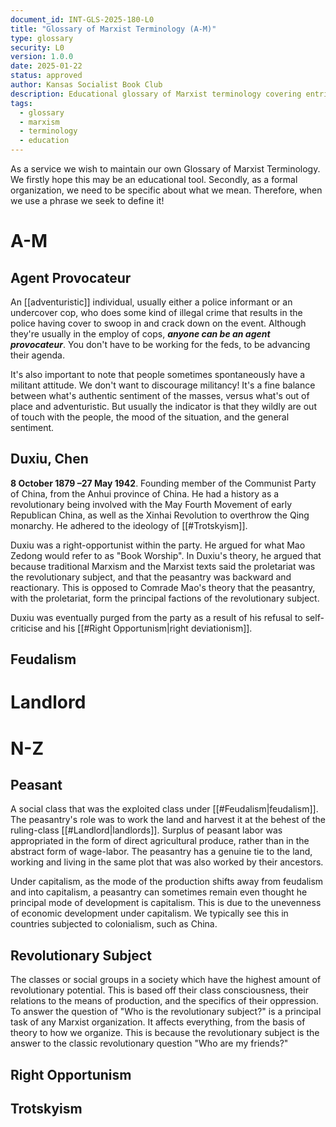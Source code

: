 ```yaml
---
document_id: INT-GLS-2025-180-L0
title: "Glossary of Marxist Terminology (A-M)"
type: glossary
security: L0
version: 1.0.0
date: 2025-01-22
status: approved
author: Kansas Socialist Book Club
description: Educational glossary of Marxist terminology covering entries A through M
tags:
  - glossary
  - marxism
  - terminology
  - education
---
```


As a service we wish to maintain our own Glossary of Marxist Terminology. We firstly hope this may be an educational tool. Secondly, as a formal organization, we need to be specific about what we mean. Therefore, when we use a phrase we seek to define it!

# A-M

## Agent Provocateur

An [[adventuristic]] individual, usually either a police informant or an undercover cop, who does some kind of illegal crime that results in the police having cover to swoop in and crack down on the event. Although they're usually in the employ of cops, ***anyone can be an agent provocateur***. You don't have to be working for the feds, to be advancing their agenda.

It's also important to note that people sometimes spontaneously have a militant attitude. We don't want to discourage militancy! It's a fine balance between what's authentic sentiment of the masses, versus what's out of place and adventuristic. But usually the indicator is that they wildly are out of touch with the people, the mood of the situation, and the general sentiment.

## Duxiu, Chen

**8 October 1879 –27 May 1942**. Founding member of the Communist Party of China, from the Anhui province of China. He had a history as a revolutionary being involved with the May Fourth Movement of early Republican China, as well as the Xinhai Revolution to overthrow the Qing monarchy. He adhered to the ideology of [[#Trotskyism]].

Duxiu was a right-opportunist within the party. He argued for what Mao Zedong would refer to as "Book Worship". In Duxiu's theory, he argued that because traditional Marxism and the Marxist texts said the proletariat was the revolutionary subject, and that the peasantry was backward and reactionary. This is opposed to Comrade Mao's theory that the peasantry, with the proletariat, form the principal factions of the revolutionary subject.

Duxiu was eventually purged from the party as a result of his refusal to self-criticise and his [[#Right Opportunism|right deviationism]].

## Feudalism

# Landlord

# N-Z

## Peasant

A social class that was the exploited class under [[#Feudalism|feudalism]]. The peasantry's role was to work the land and harvest it at the behest of the ruling-class [[#Landlord|landlords]]. Surplus of peasant labor was appropriated in the form of direct agricultural produce, rather than in the abstract form of wage-labor. The peasantry has a genuine tie to the land, working and living in the same plot that was also worked by their ancestors.

Under capitalism, as the mode of the production shifts away from feudalism and into capitalism, a peasantry can sometimes remain even thought he principal mode of development is capitalism. This is due to the unevenness of economic development under capitalism. We typically see this in countries subjected to colonialism, such as China.

## Revolutionary Subject

The classes or social groups in a society which have the highest amount of revolutionary potential. This is based off their class consciousness, their relations to the means of production, and the specifics of their oppression. To answer the question of "Who is the revolutionary subject?" is a principal task of any Marxist organization. It affects everything, from the basis of theory to how we organize. This is because the revolutionary subject is the answer to the classic revolutionary question "Who are my friends?"

## Right Opportunism

## Trotskyism
